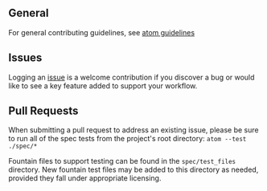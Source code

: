 ## General
For general contributing guidelines, see [atom guidelines](https://github.com/atom/atom/blob/master/CONTRIBUTING.md)

## Issues
Logging an [issue](https://github.com/superlou/fountain-atom/issues) is a welcome contribution if you discover a bug or would like to see a key feature added to support your workflow.

## Pull Requests
When submitting a pull request to address an existing issue, please be sure to run all of the spec tests from the project's root directory: `atom --test ./spec/*`

Fountain files to support testing can be found in the `spec/test_files` directory.  New fountain test files may be added to this directory as needed, provided they fall under appropriate licensing.
